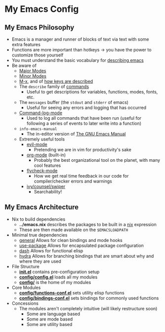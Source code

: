 # My Emacs Config

## My Emacs Philosophy
- Emacs is a manager and runner of blocks of text via text with some extra features
- Functions are more important than hotkeys -> you have the power to customize those yourself
- You must understand the basic vocabulary for [describing emacs](https://www.gnu.org/software/emacs/manual/html_node/emacs/index.html#Top)
- Be aware of
  - [Major Modes](https://www.gnu.org/software/emacs/manual/html_node/emacs/Major-Modes.html)
  - [Minor Modes](https://www.gnu.org/software/emacs/manual/html_node/emacs/Minor-Modes.html#Minor-Modes)
  - [M-x](https://www.gnu.org/software/emacs/manual/html_node/emacs/M_002dx.html), and of [how keys are described](https://www.gnu.org/software/emacs/manual/html_node/emacs/User-Input.html#User-Input)
  - The `describe` family of [commands](https://www.gnu.org/software/emacs/manual/html_node/emacs/Commands.html#Commands)
    - Useful to get descriptions for variables, functions, modes, fonts, etc.
  - The `messages` buffer (the `stdout` and `stderr` of emacs)
    - Useful for seeing any errors and logging that has occurred
  - [Command-log-mode](https://github.com/lewang/command-log-mode)
    - Used to log all commands that have been run (useful for following a series of events to later write into a function)
  - `info-emacs-manual`
    - The in-editor version of [The GNU Emacs Manual](https://www.gnu.org/software/emacs/manual/html_node/emacs/index.html)
  - Extremely useful tools
    - [evil-mode](https://github.com/emacs-evil/evil)
      - Pretending we are in vim for productivity's sake
    - [org-mode](https://orgmode.org/manual/) (built-in)
      - Probably the best organizational tool on the planet, with many cool features
    - [flycheck-mode](https://github.com/flycheck/flycheck)
      - How we get real time feedback in our code for compiler/checker errors and warnings
    - [ivy/counsel/swiper](https://github.com/abo-abo/swiper/tree/8db9cc190127160741fe5afe036d86a3e911c0b9)
      - Searchability!

## My Emacs Architecture
- Nix to build dependencies
  - __../emacs.nix__ describes the packages to be built in a [nix](https://nixos.org/nix/) expression
  - These are then made available on the `$EMACSLOADPATH`
- Minimal true dependencies
  - [general](https://github.com/noctuid/general.el)
  Allows for clean bindings and mode hooks
  - [use-package](https://github.com/jwiegley/use-package)
  Allows for encapsulated package configuration
  - [dash](https://github.com/magnars/dash.el)
  Allows for functional elisp
  - [hydra](https://github.com/abo-abo/hydra)
  Allows for branching bindings that are smart about why and where they are used
- File Structure
  - [__init.el__](https://github.com/Camsbury/config/blob/master/cmacs/init.el)
  contains pre-configuration setup
  - [__config/config.el__](https://github.com/Camsbury/config/blob/master/cmacs/config/config.el)
  loads all my modules
  - [__config/__](https://github.com/Camsbury/config/blob/master/cmacs/config/)
  is the home of my modules
- Core Modules
  - [__config/functions-conf.el__](https://github.com/Camsbury/config/blob/master/cmacs/config/functions-conf.el)
  sets utility elisp functions
  - [__config/bindings-conf.el__](https://github.com/Camsbury/config/blob/master/cmacs/config/bindings-conf.el)
  sets bindings for commonly used functions
- Concessions
  - The modules aren't completely intuitive (will likely restructure soon)
    - Some are language based
    - Some are mode based
    - Some are utility based

